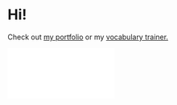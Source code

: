 <h1>Hi!</h1>

Check out <a href="https://privacyy.ch">my portfolio</a> or my <a href="https://vercel.privacyy.ch">vocabulary trainer.</a>


<a href="https://privacyy.ch">
<img src="checkout_portfolio.svg" width="213" height="100" alt="loading...">
</a>
